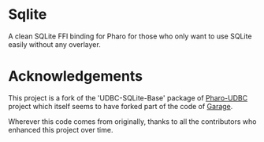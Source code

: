 # Sqlite
A clean SQLite FFI binding for Pharo for those who only want to use SQLite easily without any overlayer.

# Acknowledgements
This project is a fork of the 'UDBC-SQLite-Base' package of [Pharo-UDBC](https://github.com/astares/Pharo-UDBC) project which itself seems to have forked part of the code of [Garage](https://github.com/pharo-rdbms/garage).

Wherever this code comes from originally, thanks to all the contributors who enhanced this project over time.
